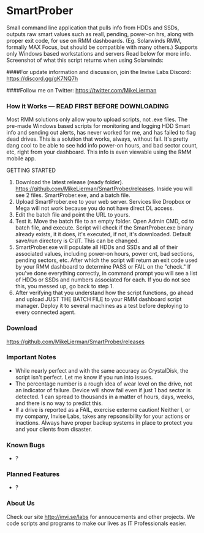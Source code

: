 # SmartProber

Small command line application that pulls info from HDDs and SSDs, outputs raw smart values such as reall, pending, power-on hrs, along with proper exit code, for use on RMM dashboards. (Eg. Solarwinds RMM, formally MAX Focus, but should be compatible with many others.) Supports only Windows based workstations and servers Read below for more info. Screenshot of what this script returns when using Solarwinds:

####For update information and discussion, join the Invise Labs Discord: https://discord.gg/gK7NQ7h

####Follow me on Twitter: https://twitter.com/MikeLierman

### How it Works — READ FIRST BEFORE DOWNLOADING
Most RMM solutions only allow you to upload scripts, not .exe files. The pre-made Windows based scripts for monitoring and logging HDD Smart info and sending out alerts, has never worked for me, and has failed to flag dead drives. This is a solution that works, always, without fail. It's pretty dang cool to be able to see hdd info power-on hours, and bad sector count, etc, right from your dashboard. This info is even viewable using the RMM mobile app.

GETTING STARTED
1. Download the latest release (ready folder). https://github.com/MikeLierman/SmartProber/releases. Inside you will see 2 files. SmartProber.exe, and a batch file. 
2. Upload SmartProber.exe to your web server. Services like Dropbox or Mega will not work because you do not have direct DL access.
3. Edit the batch file and point the URL to yours.
4. Test it. Move the batch file to an empty folder. Open Admin CMD, cd to batch file, and execute. Script will check if the SmartProber.exe binary already exists, it it does, it's executed, if not, it's downloaded. Default save/run directory is C:\IT. This can be changed.
5. SmartProber.exe will populate all HDDs and SSDs and all of their associated values, including power-on hours, power cnt, bad sections, pending sectors, etc. After which the script will return an exit code used by your RMM dashboard to determine PASS or FAIL on the "check." If you've done everything correctly, in command prompt you will see a list of HDDs or SSDs and numbers associated for each. If you do not see this, you messed up, go back to step 1.
6. After verifying that you understand how the script functions, go ahead and upload JUST THE BATCH FILE to your RMM dashboard script manager. Deploy it to several machines as a test before deploying to every connected agent.

### Download
https://github.com/MikeLierman/SmartProber/releases

### Important Notes
* While nearly perfect and with the same accuracy as CrystalDisk, the script isn't perfect. Let me know if you run into issues.
* The percentage number is a rough idea of wear level on the drive, not an indicator of failure. Device will show fail even if just 1 bad sector is detected. 1 can spread to thousands in a matter of hours, days, weeks, and there is no way to predict this.
* If a drive is reported as a FAIL, exercise exterme caution! Neither I, or my company, Invise Labs, takes any repsonsibility for your actions or inactions. Always have proper backup systems in place to protect you and your clients from disaster. 

### Known Bugs
* ?

### Planned Features
* ?

### About Us
Check our site http://invi.se/labs for annoucements and other projects. We code scripts and programs to make our lives as IT Professionals easier. 

